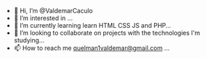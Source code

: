 - 👋 Hi, I’m @ValdemarCaculo
- 👀 I’m interested in ...
- 🌱 I’m currently learning learn HTML CSS JS and PHP...
- 💞️ I’m looking to collaborate on projects with the technologies I'm studying...
- 📫 How to reach me quelman1valdemar@gmail.com ...

<!---
ValdemarCaculo/ValdemarCaculo is a ✨ special ✨ repository because its `README.md` (this file) appears on your GitHub profile.
You can click the Preview link to take a look at your changes.
--->
